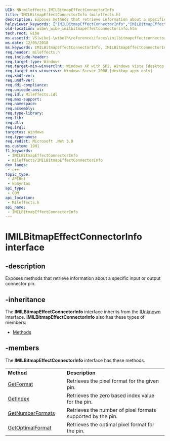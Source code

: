 ```yaml
---
UID: NN:mileffects.IMILBitmapEffectConnectorInfo
title: IMILBitmapEffectConnectorInfo (mileffects.h)
description: Exposes methods that retrieve information about a specific input or output connector pin.
helpviewer_keywords: ["IMILBitmapEffectConnectorInfo","IMILBitmapEffectConnectorInfo interface [WPF Bitmap Effects]","IMILBitmapEffectConnectorInfo interface [WPF Bitmap Effects]","described","_wibe_imilbitmapeffectconnectorinfo","mileffects/IMILBitmapEffectConnectorInfo","wibe._wibe_imilbitmapeffectconnectorinfo"]
old-location: wibe\_wibe_imilbitmapeffectconnectorinfo.htm
tech.root: wibe
ms.assetid: VS|wibe|~\wibelh\reference\ifaces\imilbitmapeffectconnectorinfo\imilbitmapeffectconnectorinfo.htm
ms.date: 12/05/2018
ms.keywords: IMILBitmapEffectConnectorInfo, IMILBitmapEffectConnectorInfo interface [WPF Bitmap Effects], IMILBitmapEffectConnectorInfo interface [WPF Bitmap Effects],described, _wibe_imilbitmapeffectconnectorinfo, mileffects/IMILBitmapEffectConnectorInfo, wibe._wibe_imilbitmapeffectconnectorinfo
req.header: mileffects.h
req.include-header: 
req.target-type: Windows
req.target-min-winverclnt: Windows XP with SP2, Windows Vista [desktop apps only]
req.target-min-winversvr: Windows Server 2008 [desktop apps only]
req.kmdf-ver: 
req.umdf-ver: 
req.ddi-compliance: 
req.unicode-ansi: 
req.idl: Mileffects.idl
req.max-support: 
req.namespace: 
req.assembly: 
req.type-library: 
req.lib: 
req.dll: 
req.irql: 
targetos: Windows
req.typenames: 
req.redist: Microsoft .Net 3.0
ms.custom: 19H1
f1_keywords:
 - IMILBitmapEffectConnectorInfo
 - mileffects/IMILBitmapEffectConnectorInfo
dev_langs:
 - c++
topic_type:
 - APIRef
 - kbSyntax
api_type:
 - COM
api_location:
 - Mileffects.h
api_name:
 - IMILBitmapEffectConnectorInfo
---
```


# IMILBitmapEffectConnectorInfo interface


## -description

Exposes methods that retrieve information about a specific input or output connector pin.

## -inheritance

The <b xmlns:loc="http://microsoft.com/wdcml/l10n">IMILBitmapEffectConnectorInfo</b> interface inherits from the <a href="https://docs.microsoft.com/windows/desktop/api/unknwn/nn-unknwn-iunknown">IUnknown</a> interface. <b>IMILBitmapEffectConnectorInfo</b> also has these types of members:
<ul>
<li><a href="https://docs.microsoft.com/">Methods</a></li>
</ul>

## -members

The <b>IMILBitmapEffectConnectorInfo</b> interface has these methods.
<table class="members" id="memberListMethods">
<tr>
<th align="left" width="37%">Method</th>
<th align="left" width="63%">Description</th>
</tr>
<tr data="declared;">
<td align="left" width="37%">
<a href="https://docs.microsoft.com/previous-versions/windows/desktop/api/mileffects/nf-mileffects-imilbitmapeffectconnectorinfo-getformat">GetFormat</a>
</td>
<td align="left" width="63%">
Retrieves the pixel format for the given pin.

</td>
</tr>
<tr data="declared;">
<td align="left" width="37%">
<a href="https://docs.microsoft.com/previous-versions/ms735300(v=vs.85)">GetIndex</a>
</td>
<td align="left" width="63%">
Retrieves the zero based index value for the pin.

</td>
</tr>
<tr data="declared;">
<td align="left" width="37%">
<a href="https://docs.microsoft.com/previous-versions/windows/desktop/api/mileffects/nf-mileffects-imilbitmapeffectconnectorinfo-getnumberformats">GetNumberFormats</a>
</td>
<td align="left" width="63%">
Retrieves the number of pixel formats supported by the pin.

</td>
</tr>
<tr data="declared;">
<td align="left" width="37%">
<a href="https://docs.microsoft.com/previous-versions/windows/desktop/api/mileffects/nf-mileffects-imilbitmapeffectconnectorinfo-getoptimalformat">GetOptimalFormat</a>
</td>
<td align="left" width="63%">
Retrieves the optimal pixel format for the pin.

</td>
</tr>
</table>

